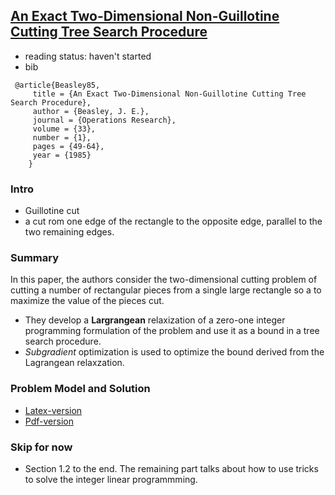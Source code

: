 ## [An Exact Two-Dimensional Non-Guillotine Cutting Tree Search Procedure](http://www.jstor.org/stable/170866)

- reading status: haven't started
- bib
```
 @article{Beasley85,
     title = {An Exact Two-Dimensional Non-Guillotine Cutting Tree Search Procedure},
     author = {Beasley, J. E.},
     journal = {Operations Research},
     volume = {33},
     number = {1},
     pages = {49-64},
     year = {1985}
    }
```

### Intro
- Guillotine cut
 - a cut rom one edge of the rectangle to the opposite edge, parallel to the two remaining edges.
 
### Summary
In this paper, the authors consider the two-dimensional cutting problem of cutting a number of rectangular pieces from a single large rectangle so a to maximize the value of the pieces cut. 
- They develop a **Largrangean** relaxization of a zero-one integer programming formulation of the problem and use it as a bound in a tree search procedure.
- *Subgradient* optimization is used to optimize the bound derived from the Lagrangean relaxzation.


### Problem Model and Solution 
- [Latex-version](../algorithms/file/tex/2dILP.tex)
- [Pdf-version](../algorithms/file/tex/2dILP.pdf)

### Skip for now
- Section 1.2 to the end. The remaining part talks about how to use tricks to solve the integer linear programmming.
